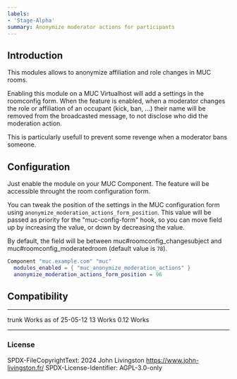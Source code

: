 ```yaml
---
labels:
- 'Stage-Alpha'
summary: Anonymize moderator actions for participants
---
```


## Introduction

This modules allows to anonymize affiliation and role changes in MUC rooms.

Enabling this module on a MUC Virtualhost will add a settings in the roomconfig form.
When the feature is enabled, when a moderator changes the role or affiliation of an occupant (kick, ban, ...) their name will be removed from the broadcasted message, to not disclose who did the moderation action.

This is particularly usefull to prevent some revenge when a moderator bans someone.


## Configuration

Just enable the module on your MUC Component.
The feature will be accessible throught the room configuration form.

You can tweak the position of the settings in the MUC configuration form using `anonymize_moderation_actions_form_position`.
This value will be passed as priority for the "muc-config-form" hook, so you can move field up by increasing the value, or down by decreasing the value.

By default, the field will be between muc#roomconfig_changesubject and muc#roomconfig_moderatedroom (default value is `78`).

``` lua
Component "muc.example.com" "muc"
  modules_enabled = { "muc_anonymize_moderation_actions" }
  anonymize_moderation_actions_form_position = 96
```

## Compatibility

  ------ ----------------------
  trunk  Works as of 25-05-12
  13     Works
  0.12   Works
  ------ ----------------------

### License

SPDX-FileCopyrightText: 2024 John Livingston <https://www.john-livingston.fr/>
SPDX-License-Identifier: AGPL-3.0-only
